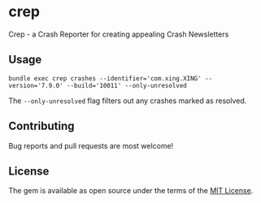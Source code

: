 # crep

Crep - a Crash Reporter for creating appealing Crash Newsletters

## Usage

`bundle exec crep crashes --identifier='com.xing.XING' --version='7.9.0' --build='10011' --only-unresolved`

The `--only-unresolved` flag filters out any crashes marked as resolved.

## Contributing

Bug reports and pull requests are most welcome!

## License

The gem is available as open source under the terms of the [MIT License](http://opensource.org/licenses/MIT).
